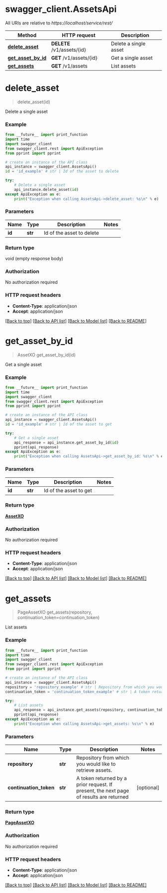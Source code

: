 # swagger_client.AssetsApi

All URIs are relative to *https://localhost/service/rest/*

Method | HTTP request | Description
------------- | ------------- | -------------
[**delete_asset**](AssetsApi.md#delete_asset) | **DELETE** /v1/assets/{id} | Delete a single asset
[**get_asset_by_id**](AssetsApi.md#get_asset_by_id) | **GET** /v1/assets/{id} | Get a single asset
[**get_assets**](AssetsApi.md#get_assets) | **GET** /v1/assets | List assets


# **delete_asset**
> delete_asset(id)

Delete a single asset



### Example
```python
from __future__ import print_function
import time
import swagger_client
from swagger_client.rest import ApiException
from pprint import pprint

# create an instance of the API class
api_instance = swagger_client.AssetsApi()
id = 'id_example' # str | Id of the asset to delete

try:
    # Delete a single asset
    api_instance.delete_asset(id)
except ApiException as e:
    print("Exception when calling AssetsApi->delete_asset: %s\n" % e)
```

### Parameters

Name | Type | Description  | Notes
------------- | ------------- | ------------- | -------------
 **id** | **str**| Id of the asset to delete | 

### Return type

void (empty response body)

### Authorization

No authorization required

### HTTP request headers

 - **Content-Type**: application/json
 - **Accept**: application/json

[[Back to top]](#) [[Back to API list]](../README.md#documentation-for-api-endpoints) [[Back to Model list]](../README.md#documentation-for-models) [[Back to README]](../README.md)

# **get_asset_by_id**
> AssetXO get_asset_by_id(id)

Get a single asset



### Example
```python
from __future__ import print_function
import time
import swagger_client
from swagger_client.rest import ApiException
from pprint import pprint

# create an instance of the API class
api_instance = swagger_client.AssetsApi()
id = 'id_example' # str | Id of the asset to get

try:
    # Get a single asset
    api_response = api_instance.get_asset_by_id(id)
    pprint(api_response)
except ApiException as e:
    print("Exception when calling AssetsApi->get_asset_by_id: %s\n" % e)
```

### Parameters

Name | Type | Description  | Notes
------------- | ------------- | ------------- | -------------
 **id** | **str**| Id of the asset to get | 

### Return type

[**AssetXO**](AssetXO.md)

### Authorization

No authorization required

### HTTP request headers

 - **Content-Type**: application/json
 - **Accept**: application/json

[[Back to top]](#) [[Back to API list]](../README.md#documentation-for-api-endpoints) [[Back to Model list]](../README.md#documentation-for-models) [[Back to README]](../README.md)

# **get_assets**
> PageAssetXO get_assets(repository, continuation_token=continuation_token)

List assets



### Example
```python
from __future__ import print_function
import time
import swagger_client
from swagger_client.rest import ApiException
from pprint import pprint

# create an instance of the API class
api_instance = swagger_client.AssetsApi()
repository = 'repository_example' # str | Repository from which you would like to retrieve assets.
continuation_token = 'continuation_token_example' # str | A token returned by a prior request. If present, the next page of results are returned (optional)

try:
    # List assets
    api_response = api_instance.get_assets(repository, continuation_token=continuation_token)
    pprint(api_response)
except ApiException as e:
    print("Exception when calling AssetsApi->get_assets: %s\n" % e)
```

### Parameters

Name | Type | Description  | Notes
------------- | ------------- | ------------- | -------------
 **repository** | **str**| Repository from which you would like to retrieve assets. | 
 **continuation_token** | **str**| A token returned by a prior request. If present, the next page of results are returned | [optional] 

### Return type

[**PageAssetXO**](PageAssetXO.md)

### Authorization

No authorization required

### HTTP request headers

 - **Content-Type**: application/json
 - **Accept**: application/json

[[Back to top]](#) [[Back to API list]](../README.md#documentation-for-api-endpoints) [[Back to Model list]](../README.md#documentation-for-models) [[Back to README]](../README.md)

